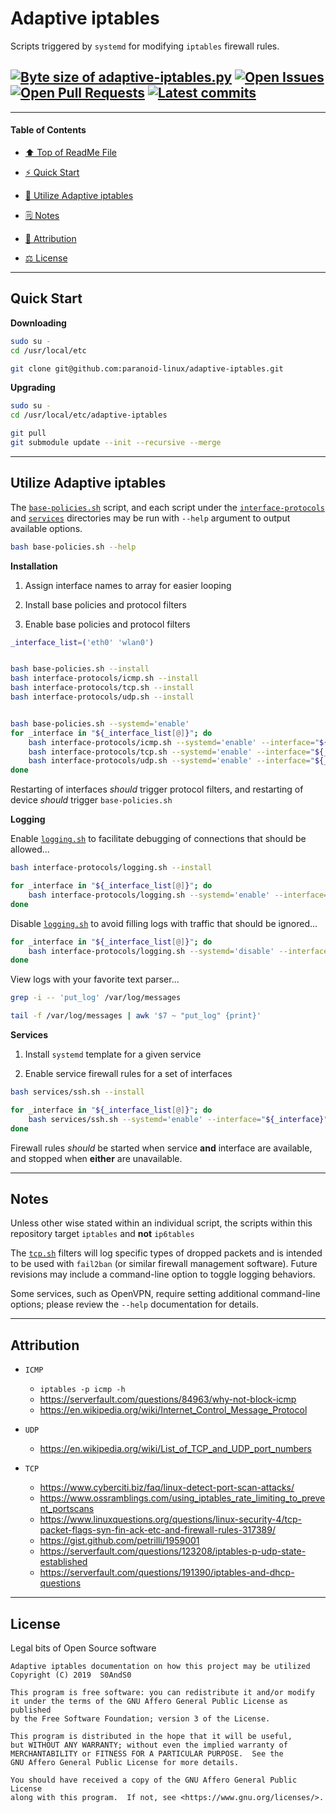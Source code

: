 # Adaptive iptables
[heading__title]:
  #adaptive-iptables
  "&#x2B06; Top of ReadMe File"


Scripts triggered by `systemd` for modifying `iptables` firewall rules.


## [![Byte size of adaptive-iptables.py][badge__master__adaptive_iptables__source_code]][adaptive_iptables__master__source_code] [![Open Issues][badge__issues__adaptive_iptables]][issues__adaptive_iptables] [![Open Pull Requests][badge__pull_requests__adaptive_iptables]][pull_requests__adaptive_iptables] [![Latest commits][badge__commits__adaptive_iptables__master]][commits__adaptive_iptables__master]



------


#### Table of Contents


- [:arrow_up: Top of ReadMe File][heading__title]

- [:zap: Quick Start][heading__quick_start]

- [:shell: Utilize Adaptive iptables][heading__utilize]

- [&#x1F5D2; Notes][heading__notes]

- [:card_index: Attribution][heading__attribution]

- [&#x2696; License][heading__license]


------



## Quick Start
[heading__quick_start]:
  #quick-start
  "&#9889; Perhaps as easy as one, 2.0,..."


**Downloading**


```Bash
sudo su -
cd /usr/local/etc

git clone git@github.com:paranoid-linux/adaptive-iptables.git
```


**Upgrading**


```Bash
sudo su -
cd /usr/local/etc/adaptive-iptables

git pull
git submodule update --init --recursive --merge
```

___


## Utilize Adaptive iptables
[heading__utilize]:
  #utilize-adaptive-iptables
  "&#x1F41A; How to make use of this repository on most Linux systems"


The [`base-policies.sh`][source__adaptive_iptables__base_policies] script, and each script under the [`interface-protocols`][source__adaptive_iptables__interface_protocols] and [`services`][source__adaptive_iptables__services] directories may be run with `--help` argument to output available options.


```Bash
bash base-policies.sh --help
```


**Installation**


1. Assign interface names to array for easier looping

2. Install base policies and protocol filters

3. Enable base policies and protocol filters


```Bash
_interface_list=('eth0' 'wlan0')


bash base-policies.sh --install
bash interface-protocols/icmp.sh --install
bash interface-protocols/tcp.sh --install
bash interface-protocols/udp.sh --install


bash base-policies.sh --systemd='enable'
for _interface in "${_interface_list[@]}"; do
    bash interface-protocols/icmp.sh --systemd='enable' --interface="${_interface}"
    bash interface-protocols/tcp.sh --systemd='enable' --interface="${_interface}"
    bash interface-protocols/udp.sh --systemd='enable' --interface="${_interface}"
done
```


Restarting of interfaces _should_ trigger protocol filters, and restarting of device _should_ trigger `base-policies.sh`


**Logging**


Enable [`logging.sh`][source__adaptive_iptables__logging] to facilitate debugging of connections that should be allowed...


```Bash
bash interface-protocols/logging.sh --install

for _interface in "${_interface_list[@]}"; do
    bash interface-protocols/logging.sh --systemd='enable' --interface="${_interface}"
done
```


Disable [`logging.sh`][source__adaptive_iptables__logging] to avoid filling logs with traffic that should be ignored...


```Bash
for _interface in "${_interface_list[@]}"; do
    bash interface-protocols/logging.sh --systemd='disable' --interface="${_interface}"
done
```


View logs with your favorite text parser...


```Bash
grep -i -- 'put_log' /var/log/messages

tail -f /var/log/messages | awk '$7 ~ "put_log" {print}'
```


**Services**


1. Install `systemd` template for a given service

2. Enable service firewall rules for a set of interfaces


```Bash
bash services/ssh.sh --install

for _interface in "${_interface_list[@]}"; do
    bash services/ssh.sh --systemd='enable' --interface="${_interface}"
done
```


Firewall rules _should_ be started when service **and** interface are available, and stopped when **either** are unavailable.


___


## Notes
[heading__notes]:
  #notes
  "&#x1F5D2; Additional resources and things to keep in mind when developing"


Unless other wise stated within an individual script, the scripts within this repository target `iptables` and **not** `ip6tables`


The [`tcp.sh`][source__adaptive_iptables__tcp] filters will log specific types of dropped packets and is intended to be used with `fail2ban` (or similar firewall management software). Future revisions may include a command-line option to toggle logging behaviors.


Some services, such as OpenVPN, require setting additional command-line options; please review the `--help` documentation for details.


___


## Attribution
[heading__attribution]:
  #attribution
  "&#x1F4C7; Resources that where helpful in building this project so far."


- `ICMP`

  - `iptables -p icmp -h`
  -  https://serverfault.com/questions/84963/why-not-block-icmp
  - https://en.wikipedia.org/wiki/Internet_Control_Message_Protocol

- `UDP`

  - https://en.wikipedia.org/wiki/List_of_TCP_and_UDP_port_numbers

- `TCP`

  - https://www.cyberciti.biz/faq/linux-detect-port-scan-attacks/
  - https://www.ossramblings.com/using_iptables_rate_limiting_to_prevent_portscans
  - https://www.linuxquestions.org/questions/linux-security-4/tcp-packet-flags-syn-fin-ack-etc-and-firewall-rules-317389/
  - https://gist.github.com/petrilli/1959001
  - https://serverfault.com/questions/123208/iptables-p-udp-state-established
  - https://serverfault.com/questions/191390/iptables-and-dhcp-questions


___


## License
[heading__license]:
  #license
  "&#x2696; Legal bits of Open Source software"


Legal bits of Open Source software


```
Adaptive iptables documentation on how this project may be utilized
Copyright (C) 2019  S0AndS0

This program is free software: you can redistribute it and/or modify
it under the terms of the GNU Affero General Public License as published
by the Free Software Foundation; version 3 of the License.

This program is distributed in the hope that it will be useful,
but WITHOUT ANY WARRANTY; without even the implied warranty of
MERCHANTABILITY or FITNESS FOR A PARTICULAR PURPOSE.  See the
GNU Affero General Public License for more details.

You should have received a copy of the GNU Affero General Public License
along with this program.  If not, see <https://www.gnu.org/licenses/>.
```



[badge__commits__adaptive_iptables__master]:
  https://img.shields.io/github/last-commit/paranoid-linux/adaptive-iptables/master.svg

[commits__adaptive_iptables__master]:
  https://github.com/paranoid-linux/adaptive-iptables/commits/master
  "&#x1F4DD; History of changes on this branch"


[adaptive_iptables__community]:
  https://github.com/paranoid-linux/adaptive-iptables/community
  "&#x1F331; Dedicated to functioning code"


[badge__issues__adaptive_iptables]:
  https://img.shields.io/github/issues/paranoid-linux/adaptive-iptables.svg

[issues__adaptive_iptables]:
  https://github.com/paranoid-linux/adaptive-iptables/issues
  "&#x2622; Search for and _bump_ existing issues or open new issues for project maintainer to address."


[badge__pull_requests__adaptive_iptables]:
  https://img.shields.io/github/issues-pr/paranoid-linux/adaptive-iptables.svg

[pull_requests__adaptive_iptables]:
  https://github.com/paranoid-linux/adaptive-iptables/pulls
  "&#x1F3D7; Pull Request friendly, though please check the Community guidelines"


[badge__master__adaptive_iptables__source_code]:
  https://img.shields.io/github/repo-size/paranoid-linux/adaptive-iptables

[adaptive_iptables__master__source_code]:
  https://github.com/paranoid-linux/adaptive-iptables
  "&#x2328; Project source code!"


[source__adaptive_iptables__base_policies]:
  https://github.com/paranoid-linux/adaptive-iptables/blob/master/base-policies.sh


[source__adaptive_iptables__interface_protocols]:
  https://github.com/paranoid-linux/adaptive-iptables/tree/master/interface-protocols

[source__adaptive_iptables__icmp]:
  https://github.com/paranoid-linux/adaptive-iptables/blob/master/interface-protocols/icmp.sh

[source__adaptive_iptables__logging]:
  https://github.com/paranoid-linux/adaptive-iptables/blob/master/interface-protocols/logging.sh

[source__adaptive_iptables__tcp]:
  https://github.com/paranoid-linux/adaptive-iptables/blob/master/interface-protocols/tcp.sh

[source__adaptive_iptables__udp]:
  https://github.com/paranoid-linux/adaptive-iptables/blob/master/interface-protocols/udp.sh



[source__adaptive_iptables__services]:
  https://github.com/paranoid-linux/adaptive-iptables/tree/master/services
